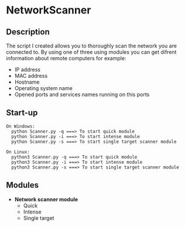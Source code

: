 # NetworkScanner

## Description
The script I created allows you to thoroughly scan the network you are connected to. By using one of three using modules you can get difrent information about remote computers for example:
* IP address
* MAC address
* Hostname
* Operating system name
* Opened ports and services names running on this ports
## Start-up
```commandline
On Windows:
  python Scanner.py -q ===> To start quick module                                         
  python Scanner.py -i ===> To start intense module                                       
  python Scanner.py -s ===> To start single target scanner module  

On Linux:
  python3 Scanner.py -q ===> To start quick module                                        
  python3 Scanner.py -i ===> To start intense module                                      
  python3 Scanner.py -s ===> To start single target scanner module
```
## Modules
* __Network scanner module__
    * Quick
    * Intense
    * Single target
    
